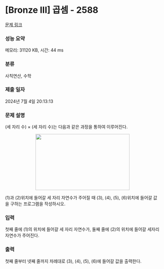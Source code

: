 # [Bronze III] 곱셈 - 2588 

[문제 링크](https://www.acmicpc.net/problem/2588) 

### 성능 요약

메모리: 31120 KB, 시간: 44 ms

### 분류

사칙연산, 수학

### 제출 일자

2024년 7월 4일 20:13:13

### 문제 설명

<p>(세 자리 수) × (세 자리 수)는 다음과 같은 과정을 통하여 이루어진다.</p>

<p style="text-align: center;"><img alt="" src="https://www.acmicpc.net/upload/images/f5NhGHVLM4Ix74DtJrwfC97KepPl27s%20(1).png" style="width: 306px; height: 183px; "></p>

<p>(1)과 (2)위치에 들어갈 세 자리 자연수가 주어질 때 (3), (4), (5), (6)위치에 들어갈 값을 구하는 프로그램을 작성하시오.</p>

### 입력 

 <p>첫째 줄에 (1)의 위치에 들어갈 세 자리 자연수가, 둘째 줄에 (2)의 위치에 들어갈 세자리 자연수가 주어진다.</p>

### 출력 

 <p>첫째 줄부터 넷째 줄까지 차례대로 (3), (4), (5), (6)에 들어갈 값을 출력한다.</p>


